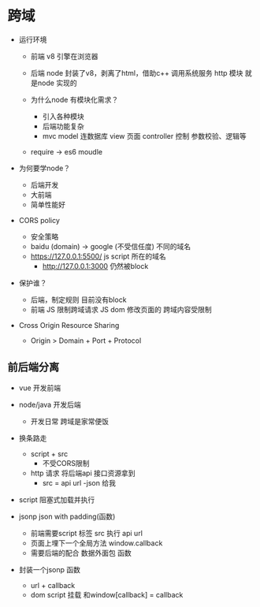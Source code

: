 # 跨域

- 运行环境
  - 前端
    v8 引擎在浏览器
  - 后端
    node 封装了v8，剥离了html，借助c++ 调用系统服务
    http 模块 就是node 实现的

  - 为什么node 有模块化需求？
    - 引入各种模块
    - 后端功能复杂
    - mvc model 连数据库
      view 页面
      controller 控制 参数校验、逻辑等
  - require -> es6 moudle
    
- 为何要学node？
  - 后端开发
  - 大前端 
  - 简单性能好

- CORS policy
  - 安全策略
  - baidu (domain) -> google (不受信任度) 不同的域名
  - https://127.0.0.1:5500/ js script 所在的域名
    - http://127.0.0.1:3000
    仍然被block

- 保护谁？
  - 后端，制定规则
    目前没有block 
  - 前端 
    JS 限制跨域请求
    JS dom 修改页面的 跨域内容受限制

- Cross Origin Resource Sharing
  - Origin  >  Domain + Port + Protocol

## 前后端分离
- vue 开发前端
- node/java 开发后端
  - 开发日常 跨域是家常便饭

- 换条路走
  - script + src 
    - 不受CORS限制
  - http 请求 将后端api 接口资源拿到
    - src = api url
  -json 给我

- script 阻塞式加载并执行
- jsonp
  json with padding(函数)
  - 前端需要script 标签 src 执行 api url 
  - 页面上埋下一个全局方法 window.callback
  - 需要后端的配合 数据外面包 函数
- 封装一个jsonp 函数
  - url + callback 
  - dom script 挂载 和window[callback] = callback